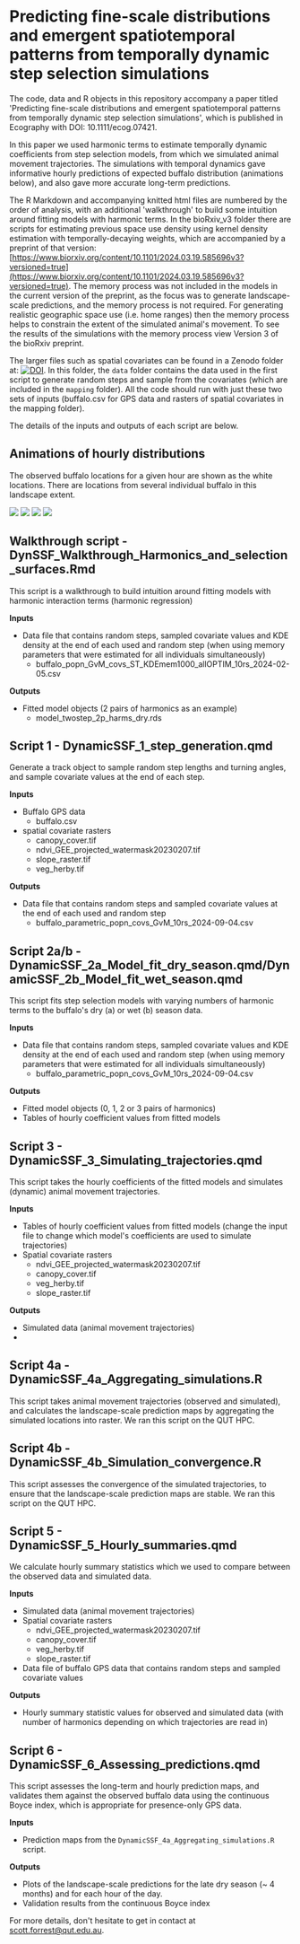 # Predicting fine-scale distributions and emergent spatiotemporal patterns from temporally dynamic step selection simulations

The code, data and R objects in this repository accompany a paper titled 'Predicting fine-scale distributions and emergent spatiotemporal patterns from temporally dynamic step selection simulations', which is published in Ecography with DOI: 10.1111/ecog.07421.

In this paper we used harmonic terms to estimate temporally dynamic coefficients from step selection models, from which we simulated animal movement trajectories. The simulations with temporal dynamics gave informative hourly predictions of expected buffalo distribution (animations below), and also gave more accurate long-term predictions. 

The R Markdown and accompanying knitted html files are numbered by the order of analysis, with an additional 'walkthrough' to build some intuition around fitting models with harmonic terms. In the bioRxiv_v3 folder there are scripts for estimating previous space use density using kernel density estimation with temporally-decaying weights, which are accompanied by a preprint of that version: [https://www.biorxiv.org/content/10.1101/2024.03.19.585696v3?versioned=true](https://www.biorxiv.org/content/10.1101/2024.03.19.585696v3?versioned=true). The memory process was not included in the models in the current version of the preprint, as the focus was to generate landscape-scale predictions, and the memory process is not required. For generating realistic geographic space use (i.e. home ranges) then the memory process helps to constrain the extent of the simulated animal's movement. To see the results of the simulations with the memory process view Version 3 of the bioRxiv preprint.

The larger files such as spatial covariates can be found in a Zenodo folder at: [![DOI](https://zenodo.org/badge/DOI/10.5281/zenodo.10838068.svg)](https://doi.org/10.5281/zenodo.10838068). In this folder, the `data` folder contains the data used in the first script to generate random steps and sample from the covariates (which are included in the `mapping` folder). All the code should run with just these two sets of inputs (buffalo.csv for GPS data and rasters of spatial covariates in the mapping folder).

The details of the inputs and outputs of each script are below. 

## Animations of hourly distributions ##

The observed buffalo locations for a given hour are shown as the white locations. There are locations from several individual buffalo in this landscape extent.

![](https://github.com/swforrest/dynamic_SSF_sims/blob/main/sim_preds_0p_hourly.gif)
![](https://github.com/swforrest/dynamic_SSF_sims/blob/main/sim_preds_1p_hourly.gif)
![](https://github.com/swforrest/dynamic_SSF_sims/blob/main/sim_preds_2p_hourly.gif)
![](https://github.com/swforrest/dynamic_SSF_sims/blob/main/sim_preds_3p_hourly.gif)


## Walkthrough script - DynSSF_Walkthrough_Harmonics_and_selection_surfaces.Rmd ##

This script is a walkthrough to build intuition around fitting models with harmonic interaction terms (harmonic regression)

**Inputs**

* Data file that contains random steps, sampled covariate values and KDE density at the end of each used and random step (when using memory parameters that were estimated for all individuals simultaneously)
  * buffalo_popn_GvM_covs_ST_KDEmem1000_allOPTIM_10rs_2024-02-05.csv

**Outputs**

* Fitted model objects (2 pairs of harmonics as an example)
  * model_twostep_2p_harms_dry.rds


## Script 1 - DynamicSSF_1_step_generation.qmd ##

Generate a track object to sample random step lengths and turning angles, and sample covariate values at the end of each step.

**Inputs**

* Buffalo GPS data
  * buffalo.csv
* spatial covariate rasters
  * canopy_cover.tif
  * ndvi_GEE_projected_watermask20230207.tif
  * slope_raster.tif
  * veg_herby.tif

**Outputs**

* Data file that contains random steps and sampled covariate values at the end of each used and random step
  * buffalo_parametric_popn_covs_GvM_10rs_2024-09-04.csv



## Script 2a/b - DynamicSSF_2a_Model_fit_dry_season.qmd/DynamicSSF_2b_Model_fit_wet_season.qmd ##

This script fits step selection models with varying numbers of harmonic terms to the buffalo's dry (a) or wet (b) season data. 

**Inputs**

* Data file that contains random steps, sampled covariate values and KDE density at the end of each used and random step (when using memory parameters that were estimated for all individuals simultaneously)
  * buffalo_parametric_popn_covs_GvM_10rs_2024-09-04.csv

**Outputs**

* Fitted model objects (0, 1, 2 or 3 pairs of harmonics)
* Tables of hourly coefficient values from fitted models 



## Script 3 - DynamicSSF_3_Simulating_trajectories.qmd ##

This script takes the hourly coefficients of the fitted models and simulates (dynamic) animal movement trajectories.

**Inputs**

* Tables of hourly coefficient values from fitted models (change the input file to change which model's coefficients are used to simulate trajectories) 
* Spatial covariate rasters
  * ndvi_GEE_projected_watermask20230207.tif
  * canopy_cover.tif
  * veg_herby.tif
  * slope_raster.tif

**Outputs**

* Simulated data (animal movement trajectories)
* 

## Script 4a - DynamicSSF_4a_Aggregating_simulations.R ##

This script takes animal movement trajectories (observed and simulated), and calculates the landscape-scale prediction maps by aggregating the simulated locations into raster. We ran this script on the QUT HPC.


## Script 4b - DynamicSSF_4b_Simulation_convergence.R ##

This script assesses the convergence of the simulated trajectories, to ensure that the landscape-scale prediction maps are stable. We ran this script on the QUT HPC.


## Script 5 - DynamicSSF_5_Hourly_summaries.qmd ##

We calculate hourly summary statistics which we used to compare between the observed data and simulated data.

**Inputs**

* Simulated data (animal movement trajectories)
* Spatial covariate rasters
  * ndvi_GEE_projected_watermask20230207.tif
  * canopy_cover.tif
  * veg_herby.tif
  * slope_raster.tif
* Data file of buffalo GPS data that contains random steps and sampled covariate values

**Outputs**

* Hourly summary statistic values for observed and simulated data (with number of harmonics depending on which trajectories are read in)


## Script 6 - DynamicSSF_6_Assessing_predictions.qmd ##

This script assesses the long-term and hourly prediction maps, and validates them against the observed buffalo data using the continuous Boyce index, which is appropriate for presence-only GPS data.

**Inputs**

* Prediction maps from the `DynamicSSF_4a_Aggregating_simulations.R` script.

**Outputs**

* Plots of the landscape-scale predictions for the late dry season (~ 4 months) and for each hour of the day.
* Validation results from the continuous Boyce index

For more details, don't hesitate to get in contact at scott.forrest@qut.edu.au.
